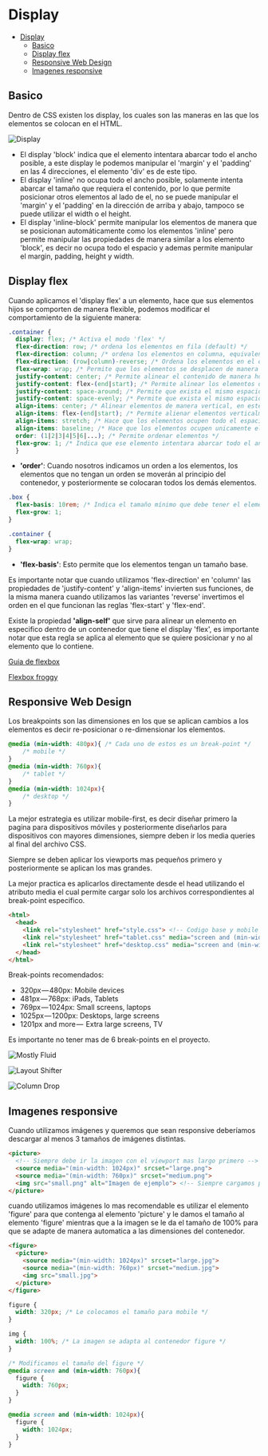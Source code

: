 # Display

- [Display](#display)
  - [Basico](#basico)
  - [Display flex](#display-flex)
  - [Responsive Web Design](#responsive-web-design)
  - [Imagenes responsive](#imagenes-responsive)

## Basico

Dentro de CSS existen los display, los cuales son las maneras en las que los
elementos se colocan en el HTML.

![Display](https://static.platzi.com/media/user_upload/04.%20Displays%20simples-49be1b53-ae5c-42d5-8142-30d54adb4345.jpg)

- El display 'block' indica que el elemento intentara abarcar todo el ancho
  posible, a este display le podemos manipular el 'margin' y el 'padding' en las 4
  direcciones, el elemento 'div' es de este tipo.
- El display 'inline' no ocupa todo el ancho posible, solamente intenta abarcar
  el tamaño que requiera el contenido, por lo que permite posicionar otros
  elementos al lado de el, no se puede manipular el 'margin' y el 'padding' en la
  dirección de arriba y abajo, tampoco se puede utilizar el width o el height.
- El display 'inline-block' permite manipular los elementos de manera que se
  posicionan automáticamente como los elementos 'inline' pero permite manipular
  las propiedades de manera similar a los elemento 'block', es decir no ocupa
  todo el espacio y ademas permite manipular el margin, padding, height y width.

## Display flex

Cuando aplicamos el 'display flex' a un elemento, hace que sus elementos hijos
se comporten de manera flexible, podemos modificar el comportamiento de la
siguiente manera:

```css
.container {
  display: flex; /* Activa el modo 'flex' */
  flex-direction: row; /* ordena los elementos en fila (default) */
  flex-direction: column; /* ordena los elementos en columna, equivalente a no-flex */
  flex-direction: (row|column)-reverse; /* Ordena los elementos en el orden inverso */
  flex-wrap: wrap; /* Permite que los elementos se desplacen de manera automática, cambia el tamaño del contenedor de manera automática */
  justify-content: center; /* Permite alinear el contenido de manera horizontal, en este caso centro */
  justify-content: flex-(end|start); /* Permite alinear los elementos de manera horizontal al principio/final del contenedor */
  justify-content: space-around; /* Permite que exista el mismo espacio alrededor de cada elemento */
  justify-content: space-evenly; /* Permite que exista el mismo espacio entre cada elemento */
  align-items: center; /* Alinear elementos de manera vertical, en este caso centro */
  align-items: flex-(end|start); /* Permite alienar elementos verticalmente hacia arriba o abajo */
  align-items: stretch; /* Hace que los elementos ocupen todo el espacio posible, siempre que no estén definidos sus valores de altura y ancho */
  align-items: baseline; /* Hace que los elementos ocupen unicamente el espacio de su contenido */
  order: (1|2|3|4|5|6|...); /* Permite ordenar elementos */
  flex-grow: 1; /* Indica que ese elemento intentara abarcar todo el ancho posible */
  }
```

- **'order'**: Cuando nosotros indicamos un orden a los elementos, los elementos
  que no tengan un orden se moverán al principio del contenedor, y posteriormente
  se colocaran todos los demás elementos.

```css
.box {
  flex-basis: 10rem; /* Indica el tamaño mínimo que debe tener el elemento */
  flex-grow: 1;
}

.container {
  flex-wrap: wrap;
}
```

- **'flex-basis'**: Esto permite que los elementos tengan un tamaño base.

Es importante notar que cuando utilizamos 'flex-direction' en 'column' las
propiedades de 'justify-content' y 'align-items' invierten sus funciones, de la
misma manera cuando utilizamos las variantes 'reverse' invertimos el orden en el
que funcionan las reglas 'flex-start' y 'flex-end'.

Existe la propiedad **'align-self'** que sirve para alinear un elemento en
especifico dentro de un contenedor que tiene el display 'flex', es importante
notar que esta regla se aplica al elemento que se quiere posicionar y no al
elemento que lo contiene.

[Guia de flexbox](https://css-tricks.com/snippets/css/a-guide-to-flexbox/)

[Flexbox froggy](https://flexboxfroggy.com/#es)

## Responsive Web Design

Los breakpoints son las dimensiones en los que se aplican cambios a los elementos
es decir re-posicionar o re-dimensionar los elementos.

```css
@media (min-width: 480px){ /* Cada uno de estos es un break-point */
    /* mobile */
}
@media (min-width: 760px){
    /* tablet */
}
@media (min-width: 1024px){
    /* desktop */
}
```

La mejor estrategia es utilizar mobile-first, es decir diseñar primero la pagina
para dispositivos móviles y posteriormente diseñarlos para dispositivos con
mayores dimensiones, siempre deben ir los media queries al final del archivo CSS.

Siempre se deben aplicar los viewports mas pequeños primero y posteriormente se
aplican los mas grandes.

La mejor practica es aplicarlos directamente desde el head utilizando el atributo
media el cual permite cargar solo los archivos correspondientes al break-point
especifico.

```html
<html>
  <head>
    <link rel="stylesheet" href="style.css"> <!-- Codigo base y mobile -->
    <link rel="stylesheet" href="tablet.css" media="screen and (min-width: 760px)">
    <link rel="stylesheet" href="desktop.css" media="screen and (min-width: 1024px)">
  </head>
</html>
```

Break-points recomendados:

- 320px — 480px: Mobile devices
- 481px — 768px: iPads, Tablets
- 769px — 1024px: Small screens, laptops
- 1025px — 1200px: Desktops, large screens
- 1201px and more —  Extra large screens, TV

Es importante no tener mas de 6 break-points en el proyecto.

![Mostly Fluid](https://static.platzi.com/media/user_upload/slide_mostly_fluid-34a3450d-91a3-4b83-9295-1a24bc61c9b8.jpg)

![Layout Shifter](https://static.platzi.com/media/user_upload/slide_layout_shifter-43303113-fa25-4108-bef3-ae83d366a845.jpg)

![Column Drop](https://static.platzi.com/media/user_upload/slide_column_drop-e1902899-937e-4bf4-9aa4-6d79e06e7180.jpg)

## Imagenes responsive

Cuando utilizamos imágenes y queremos que sean responsive deberíamos descargar al
menos 3 tamaños de imágenes distintas.

```html
<picture>
  <!-- Siempre debe ir la imagen con el viewport mas largo primero -->
  <source media="(min-width: 1024px)" srcset="large.png">
  <source media="(min-width: 760px)" srcset="medium.png">
  <img src="small.png" alt="Imagen de ejemplo"> <!-- Siempre cargamos por defecto la imagen para mobile -->
</picture>
```

cuando utilizamos imágenes lo mas recomendable es utilizar el elemento 'figure'
para que contenga al elemento 'picture' y le damos el tamaño al elemento 'figure'
mientras que a la imagen se le da el tamaño de 100% para que se adapte de manera
automatica a las dimensiones del contenedor.

```html
<figure>
  <picture>
    <source media="(min-width: 1024px)" srcset="large.jpg">
    <source media="(min-width: 760px)" srcset="medium.jpg">
    <img src="small.jpg">
  </picture>
</figure>
```

```css
figure {
  width: 320px; /* Le colocamos el tamaño para mobile */
}

img {
  width: 100%; /* La imagen se adapta al contenedor figure */
}

/* Modificamos el tamaño del figure */
@media screen and (min-width: 760px){
  figure {
    width: 760px;
  }
}

@media screen and (min-width: 1024px){
  figure {
    width: 1024px;
  }
}
```
